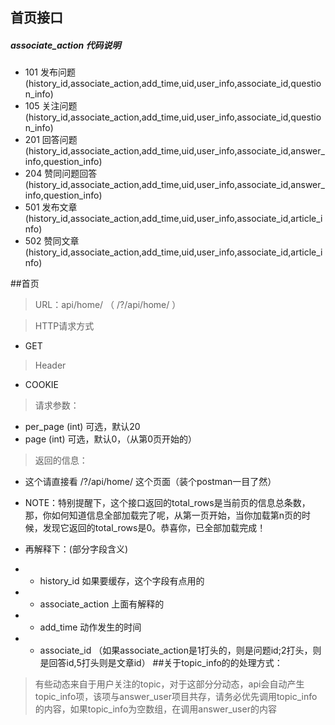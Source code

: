 ## 首页接口

##### associate_action 代码说明

+ 101 发布问题 (history_id,associate_action,add_time,uid,user_info,associate_id,question_info)
+ 105 关注问题 (history_id,associate_action,add_time,uid,user_info,associate_id,question_info)
+ 201 回答问题 (history_id,associate_action,add_time,uid,user_info,associate_id,answer_info,question_info)
+ 204 赞同问题回答 (history_id,associate_action,add_time,uid,user_info,associate_id,answer_info,question_info)
+ 501 发布文章 (history_id,associate_action,add_time,uid,user_info,associate_id,article_info)
+ 502 赞同文章 (history_id,associate_action,add_time,uid,user_info,associate_id,article_info)


##首页

> URL：api/home/   （ /?/api/home/ ）

> HTTP请求方式

- GET

> Header

- COOKIE

> 请求参数：

- per_page (int)  可选，默认20
- page (int)  可选，默认0，（从第0页开始的）

> 返回的信息：

- 这个请直接看 /?/api/home/ 这个页面（装个postman一目了然）

- NOTE：特别提醒下，这个接口返回的total_rows是当前页的信息总条数，那，你如何知道信息全部加载完了呢，从第一页开始，当你加载第n页的时候，发现它返回的total_rows是0。恭喜你，已全部加载完成！

- 再解释下：(部分字段含义)

- - history_id 如果要缓存，这个字段有点用的
- - associate_action  上面有解释的 
- - add_time 动作发生的时间
- - associate_id  （如果associate_action是1打头的，则是问题id;2打头，则是回答id,5打头则是文章id）
##关于topic_info的的处理方式：

> 有些动态来自于用户关注的topic，对于这部分分动态，api会自动产生topic_info项，该项与answer_user项目共存，请务必优先调用topic_info的内容，如果topic_info为空数组，在调用answer_user的内容



